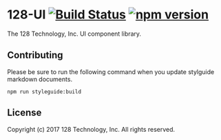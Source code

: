 # 128-UI [![Build Status](https://travis-ci.org/128technology/128-ui.svg?branch=master)](https://travis-ci.org/128technology/128-ui) [![npm version](https://badge.fury.io/js/%40128technology%2Fui.svg)](https://badge.fury.io/js/%40128technology%2Fui)

The 128 Technology, Inc. UI component library.

## Contributing

Please be sure to run the following command when you update stylguide markdown documents. 

```
npm run styleguide:build
```

## License

Copyright (c) 2017 128 Technology, Inc. All rights reserved.
